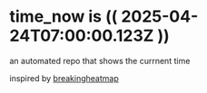 # time_now is (( 2025-04-24T07:00:00.123Z ))

an automated repo that shows the currnent time

inspired by [breakingheatmap](https://github.com/breakingheatmap/breakingheatmap)